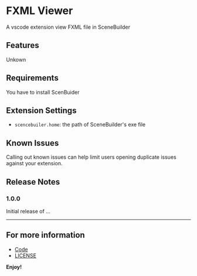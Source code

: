# FXML Viewer

A vscode extension view FXML file in SceneBuilder

## Features

Unkown

## Requirements

You have to install ScenBuider

## Extension Settings

* `scencebuiler.home`: the path of SceneBuilder's exe file

## Known Issues

Calling out known issues can help limit users opening duplicate issues against your extension.

## Release Notes

### 1.0.0

Initial release of ...

-----------------------------------------------------------------------------------------------------------

## For more information

* [Code](https://github.com/lzw-723/FXML-Viewer)
* [LICENSE](http://www.wtfpl.net/)

**Enjoy!**
